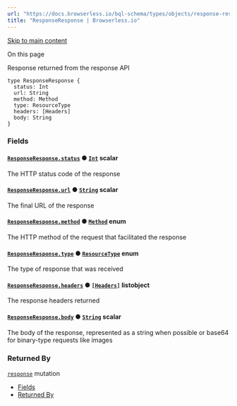 ```yaml
---
url: "https://docs.browserless.io/bql-schema/types/objects/response-response"
title: "ResponseResponse | Browserless.io"
---
```


[Skip to main content](https://docs.browserless.io/bql-schema/types/objects/response-response#__docusaurus_skipToContent_fallback)

On this page

Response returned from the response API

```codeBlockLines_p187
type ResponseResponse {
  status: Int
  url: String
  method: Method
  type: ResourceType
  headers: [Headers]
  body: String
}

```

### Fields [​](https://docs.browserless.io/bql-schema/types/objects/response-response\#fields "Direct link to Fields")

#### [`ResponseResponse.status`](https://docs.browserless.io/bql-schema/types/objects/response-response\#) ● [`Int`](https://docs.browserless.io/bql-schema/types/scalars/int) scalar [​](https://docs.browserless.io/bql-schema/types/objects/response-response\#responseresponsestatusint- "Direct link to responseresponsestatusint-")

The HTTP status code of the response

#### [`ResponseResponse.url`](https://docs.browserless.io/bql-schema/types/objects/response-response\#) ● [`String`](https://docs.browserless.io/bql-schema/types/scalars/string) scalar [​](https://docs.browserless.io/bql-schema/types/objects/response-response\#responseresponseurlstring- "Direct link to responseresponseurlstring-")

The final URL of the response

#### [`ResponseResponse.method`](https://docs.browserless.io/bql-schema/types/objects/response-response\#) ● [`Method`](https://docs.browserless.io/bql-schema/types/enums/method) enum [​](https://docs.browserless.io/bql-schema/types/objects/response-response\#responseresponsemethodmethod- "Direct link to responseresponsemethodmethod-")

The HTTP method of the request that facilitated the response

#### [`ResponseResponse.type`](https://docs.browserless.io/bql-schema/types/objects/response-response\#) ● [`ResourceType`](https://docs.browserless.io/bql-schema/types/enums/resource-type) enum [​](https://docs.browserless.io/bql-schema/types/objects/response-response\#responseresponsetyperesourcetype- "Direct link to responseresponsetyperesourcetype-")

The type of response that was received

#### [`ResponseResponse.headers`](https://docs.browserless.io/bql-schema/types/objects/response-response\#) ● [`[Headers]`](https://docs.browserless.io/bql-schema/types/objects/headers) listobject [​](https://docs.browserless.io/bql-schema/types/objects/response-response\#responseresponseheadersheaders-- "Direct link to responseresponseheadersheaders--")

The response headers returned

#### [`ResponseResponse.body`](https://docs.browserless.io/bql-schema/types/objects/response-response\#) ● [`String`](https://docs.browserless.io/bql-schema/types/scalars/string) scalar [​](https://docs.browserless.io/bql-schema/types/objects/response-response\#responseresponsebodystring- "Direct link to responseresponsebodystring-")

The body of the response, represented as a string when possible or base64 for binary-type requests like images

### Returned By [​](https://docs.browserless.io/bql-schema/types/objects/response-response\#returned-by "Direct link to Returned By")

[`response`](https://docs.browserless.io/bql-schema/operations/mutations/response) mutation

- [Fields](https://docs.browserless.io/bql-schema/types/objects/response-response#fields)
- [Returned By](https://docs.browserless.io/bql-schema/types/objects/response-response#returned-by)